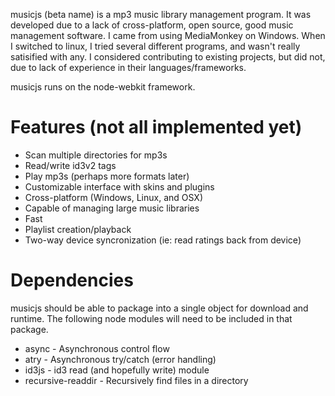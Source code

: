 musicjs (beta name) is a mp3 music library management program. It was developed due to a lack of cross-platform, open source, good music management software. I came from using MediaMonkey on Windows. When I switched to linux, I tried several different programs, and wasn't really satisified with any. I considered contributing to existing projects, but did not, due to lack of experience in their languages/frameworks.

musicjs runs on the node-webkit framework.

Features (not all implemented yet)
==================================
- Scan multiple directories for mp3s
- Read/write id3v2 tags
- Play mp3s (perhaps more formats later)
- Customizable interface with skins and plugins
- Cross-platform (Windows, Linux, and OSX)
- Capable of managing large music libraries
- Fast
- Playlist creation/playback
- Two-way device syncronization (ie: read ratings back from device)

Dependencies
============
musicjs should be able to package into a single object for download and runtime. The following node modules will need to be included in that package.
- async - Asynchronous control flow
- atry - Asynchronous try/catch (error handling)
- id3js - id3 read (and hopefully write) module
- recursive-readdir - Recursively find files in a directory

